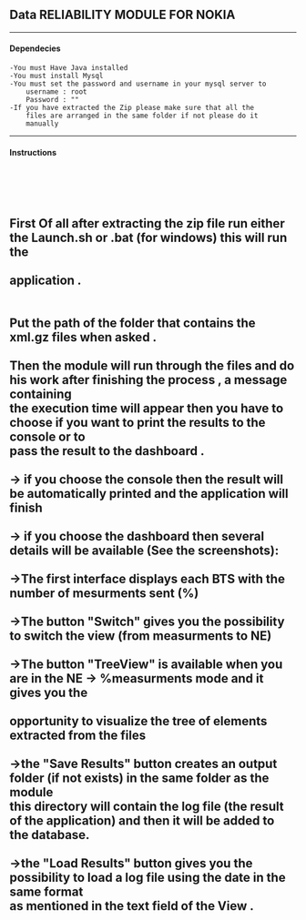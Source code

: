 ## Data RELIABILITY MODULE FOR NOKIA 
---
#### Dependecies
	-You must Have Java installed 
	-You must install Mysql 									
	-You must set the password and username in your mysql server to 
		username : root												
		Password : ""											
	-If you have extracted the Zip please make sure that all the 	
	 	files are arranged in the same folder if not please do it	
	  	manually												
---

#### Instructions
<br />																		<br />										 
First Of all after extracting the zip file run either the Launch.sh or .bat (for windows) this will run the   <br />   
application .	<br />																		<br />					     
Put the path of the folder that contains the xml.gz files when asked .	<br />										 <br />
Then the module will run through the files and do his work after finishing the process , a message containing 	<br /> 
the execution time will appear then you have to choose if you want to print the results to the console or to 	 <br />
pass the result to the dashboard .											<br />								     <br />
 	-> if you choose the console then the result will be automatically printed and the application will finish <br />  
 	-> if you choose the dashboard then several details will be available (See the screenshots):			<br />	 
 		->The first interface displays each BTS with the number of mesurments sent (%)					<br />		 <br />
 		->The button "Switch" gives you the possibility to switch the view (from measurments to NE)	<br />			 
 		->The button "TreeView" is available when you are in the NE -> %measurments mode and it gives you the <br />   
 		opportunity to visualize the tree of elements extracted from the files 						<br />		     
 		->the "Save Results" button creates an output folder (if not exists) in the same folder as the module 	 <br />
 		this directory will contain the log file (the result of the application) and then it will be added to    <br />
 		the database.													<br />										 <br />
 		->the "Load Results" button gives you the possibility to load a log file using the date in the same format<br />
 		as mentioned in the text field of the View .									<br />				    	 <br />
 					<br />																		<br />					 
---
